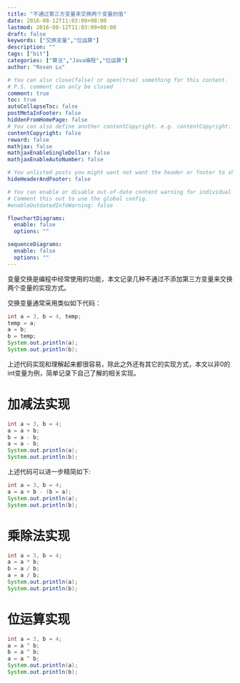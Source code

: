 ```yaml
---
title: "不通过第三方变量来交换两个变量的值"
date: 2016-08-12T11:03:09+08:00
lastmod: 2016-08-12T11:03:09+08:00
draft: false
keywords: ["交换变量","位运算"]
description: ""
tags: ["bit"]
categories: ["算法","Java编程","位运算"]
author: "Rosen Lu"

# You can also close(false) or open(true) something for this content.
# P.S. comment can only be closed
comment: true
toc: true
autoCollapseToc: false
postMetaInFooter: false
hiddenFromHomePage: false
# You can also define another contentCopyright. e.g. contentCopyright: "This is another copyright."
contentCopyright: false
reward: false
mathjax: false
mathjaxEnableSingleDollar: false
mathjaxEnableAutoNumber: false

# You unlisted posts you might want not want the header or footer to show
hideHeaderAndFooter: false

# You can enable or disable out-of-date content warning for individual post.
# Comment this out to use the global config.
#enableOutdatedInfoWarning: false

flowchartDiagrams:
  enable: false
  options: ""

sequenceDiagrams: 
  enable: false
  options: ""
---
```


变量交换是编程中经常使用的功能，本文记录几种不通过不添加第三方变量来交换两个变量的实现方式。

<!--more-->

交换变量通常采用类似如下代码：

```java
int a = 3, b = 4, temp;
temp = a;
a = b;
b = temp;
System.out.println(a);
System.out.println(b);
```

上述代码实现和理解起来都很容易，除此之外还有其它的实现方式，本文以非0的int变量为例，简单记录下自己了解的相关实现。

# 加减法实现

```java
int a = 3, b = 4;
a = a + b;
b = a - b;
a = a - b;
System.out.println(a);
System.out.println(b);
```

上述代码可以进一步精简如下:

```java
int a = 3, b = 4;
a = a + b - (b = a);
System.out.println(a);
System.out.println(b);
```

# 乘除法实现

```java
int a = 3, b = 4;
a = a * b;
b = a / b;
a = a / b;
System.out.println(a);
System.out.println(b);
```

# 位运算实现

```java
int a = 3, b = 4;
a = a ^ b;
b = a ^ b;
a = a ^ b;
System.out.println(a);
System.out.println(b);
```



